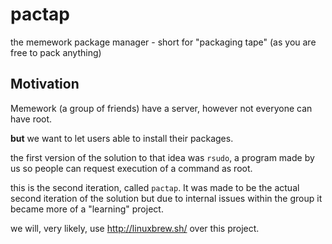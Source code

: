 # pactap
the memework package manager - short for "packaging tape" (as you are free to pack anything)

## Motivation

Memework (a group of friends) have a server, however not everyone can have root.

**but** we want to let users able to install their packages.

the first version of the solution to that idea was `rsudo`, a program made
by us so people can request execution of a command as root.

this is the second iteration, called `pactap`. It was made to be the actual
second iteration of the solution but due to internal issues within the group
it became more of a "learning" project.

we will, very likely, use http://linuxbrew.sh/ over this project.

